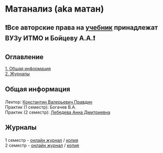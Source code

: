 # Матанализ (aka матан)

## ❗Все авторские права на <a href="https://github.com/NF-coder/ITMO_repo/blob/main/matan/%D0%91%D0%BE%D0%B9%D1%86%D0%B5%D0%B2_%D0%90_%D0%90_%D0%9C%D0%B0%D1%82%D0%B5%D0%BC%D0%B0%D1%82%D0%B8%D1%87%D0%B5%D1%81%D0%BA%D0%B8%D0%B9_%D0%B0%D0%BD%D0%B0%D0%BB%D0%B8%D0%B7_%D0%B1%D0%B0%D0%B7%D0%BE%D0%B2%D1%8B%D0%B9_%D1%83%D1%80%D0%BE%D0%B2%D0%B5%D0%BD%D1%8C.pdf">учебник</a> принадлежат ВУЗу ИТМО и Бойцеву А.А.❗ 

## Оглавление
<a href="#general">1. Общая информация</a>\
<a href="#journals">2. Журналы</a>


## <p id="general">Общая информация</p>
Лектор:  <a href="https://my.itmo.ru/persons/138626">Константин Валерьевич Правдин</a>\
Практик (1 семестр): Богачев В.А.\
Практик (2 семестр): <a href="https://my.itmo.ru/persons/312258"> Лебедева Анна Дмитриевна </a>


## <p id="journals">Журналы</p>
1 семестр - <a href="https://docs.google.com/spreadsheets/d/1RM_siitEo2Fs3SEXO11GBrXCsNswmJuiyNuYwXTmK_w/edit?gid=0#gid=0">онлайн журнал</a> / <a href="https://github.com/NF-coder/ITMO_repo/blob/main/matan/sem1/additional/%D0%9C%D0%B0%D1%82%D0%90%D0%BD%202.1%20_%20%D0%B1%D0%B0%D0%BB%D0%BB%D1%8B.xlsx">копия </a> \
2 семестр - <a href="https://docs.google.com/spreadsheets/d/1U3QMJnWQyifwQ-gHGBfqfNb2QssaBnn6/edit?gid=1276825002#gid=1276825002">онлайн журнал</a> / <a href="https://github.com/NF-coder/ITMO_repo/blob/main/matan/sem2/additional/%D0%9B%D0%B5%D0%B1%D0%B5%D0%B4%D0%B5%D0%B2%D0%B0%20%D0%9F%D0%BE%D1%82%D0%BE%D0%BA%20P2.1.xlsx">копия </a>

